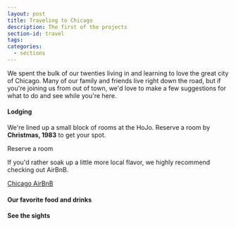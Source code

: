 ```yaml
---
layout: post
title: Traveling to Chicago
description: The first of the projects
section-id: travel
tags:
categories:
  - sections
---
```


We spent the bulk of our twenties living in and learning to love the great city of Chicago. Many of our family and friends live right down the road, but if you're joining us from out of town, we'd love to make a few suggestions for what to do and see while you're here. 

#### Lodging 

<span class="small-icon icon-lodging"></span>We're lined up a small block of rooms at the HoJo. Reserve a room by **Christmas, 1983** to get your spot. 

<div class="cta-button">Reserve a room</div>

<span class="small-icon icon-lodging"></span>If you'd rather soak up a little more local flavor, we highly recommend checking out AirBnB. 

<div class="cta-button">
    <a href="https://www.airbnb.com/s/Chicago--IL--United-States?checkin=09%2F16%2F2016&checkout=09%2F18%2F2016&guests=&zoom=13&search_by_map=true&sw_lat=41.86523769935195&sw_lng=-87.69389481253131&ne_lat=41.9482705828654&ne_lng=-87.61098236746295&ss_id=rbs2zdcy&s_tag=j5aYUFch">Chicago AirBnB</a>
</div>

#### Our favorite food and drinks



#### See the sights

